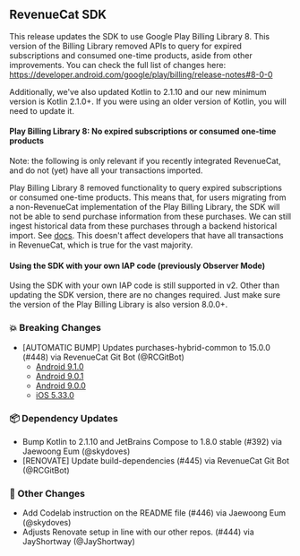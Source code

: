 ## RevenueCat SDK
This release updates the SDK to use Google Play Billing Library 8. This version of the Billing Library removed APIs to query for expired subscriptions and consumed one-time products, aside from other improvements. You can check the full list of changes here: https://developer.android.com/google/play/billing/release-notes#8-0-0

Additionally, we've also updated Kotlin to 2.1.10 and our new minimum version is Kotlin 2.1.0+. If you were using an older version of Kotlin, you will need to update it.

#### Play Billing Library 8: No expired subscriptions or consumed one-time products
Note: the following is only relevant if you recently integrated RevenueCat, and do not (yet) have all your transactions imported.

Play Billing Library 8 removed functionality to query expired subscriptions or consumed one-time products. This means that, for users migrating from a non-RevenueCat implementation of the Play Billing Library, the SDK will not be able to send purchase information from these purchases. We can still ingest historical data from these purchases through a backend historical import. See [docs](https://www.revenuecat.com/docs/migrating-to-revenuecat/migrating-existing-subscriptions). This doesn't affect developers that have all transactions in RevenueCat, which is true for the vast majority.

#### Using the SDK with your own IAP code (previously Observer Mode)
Using the SDK with your own IAP code is still supported in v2. Other than updating the SDK version, there are no changes required. Just make sure the version of the Play Billing Library is also version 8.0.0+.

### 💥 Breaking Changes
* [AUTOMATIC BUMP] Updates purchases-hybrid-common to 15.0.0 (#448) via RevenueCat Git Bot (@RCGitBot)
  * [Android 9.1.0](https://github.com/RevenueCat/purchases-android/releases/tag/9.1.0)
  * [Android 9.0.1](https://github.com/RevenueCat/purchases-android/releases/tag/9.0.1)
  * [Android 9.0.0](https://github.com/RevenueCat/purchases-android/releases/tag/9.0.0)
  * [iOS 5.33.0](https://github.com/RevenueCat/purchases-ios/releases/tag/5.33.0)
### 📦 Dependency Updates
* Bump Kotlin to 2.1.10 and JetBrains Compose to 1.8.0 stable (#392) via Jaewoong Eum (@skydoves)
* [RENOVATE] Update build-dependencies (#445) via RevenueCat Git Bot (@RCGitBot)

### 🔄 Other Changes
* Add Codelab instruction on the README file (#446) via Jaewoong Eum (@skydoves)
* Adjusts Renovate setup in line with our other repos. (#444) via JayShortway (@JayShortway)
